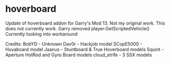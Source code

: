 hoverboard
==========

Update of hoverboard addon for Garry's Mod 13. Not my original work.
This does not currently work. Garry removed player:GetScriptedVehicle()
Currently looking into workaround

Credits: BobYD - Unknown Dav0r - Hackjob model SCopE5000 - Huvaboard model Jaanus - Stuntboard & True Hoverboard models Squint - Aperture HotRod and Gyro Board models cloud_strife - 3 SSX models